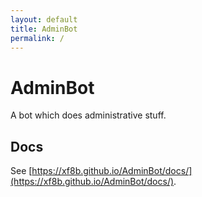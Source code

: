 ```yaml
---
layout: default
title: AdminBot
permalink: /
---
```

# AdminBot 
A bot which does administrative stuff.
## Docs
See [https://xf8b.github.io/AdminBot/docs/](https://xf8b.github.io/AdminBot/docs/).
